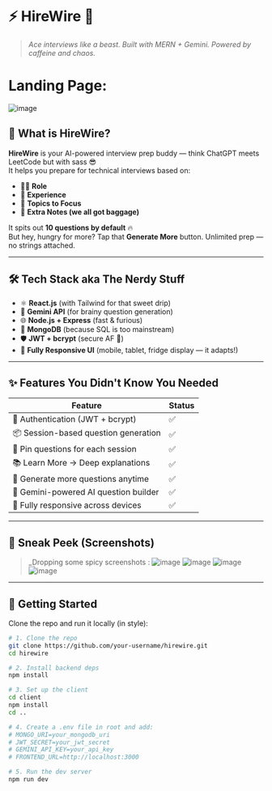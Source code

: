 # ⚡️ HireWire 🚀  
> _Ace interviews like a beast. Built with MERN + Gemini. Powered by caffeine and chaos._

# Landing Page:
![image](https://github.com/user-attachments/assets/b6020f9d-12c1-4357-b48c-a17bd48b4c44)


## 🧠 What is HireWire?

**HireWire** is your AI-powered interview prep buddy — think ChatGPT meets LeetCode but with sass 😎  
It helps you prepare for technical interviews based on:

- 👨‍💻 **Role**
- 🧬 **Experience**
- 🎯 **Topics to Focus**
- 📝 **Extra Notes (we all got baggage)**

It spits out **10 questions by default** 🔥  
But hey, hungry for more? Tap that **Generate More** button. Unlimited prep — no strings attached.

---

## 🛠️ Tech Stack aka The Nerdy Stuff

- ⚛️ **React.js** (with Tailwind for that sweet drip)
- 🤖 **Gemini API** (for brainy question generation)
- 🌐 **Node.js + Express** (fast & furious)
- 🍃 **MongoDB** (because SQL is too mainstream)
- 🛡️ **JWT + bcrypt** (secure AF 🔐)
- 📱 **Fully Responsive UI** (mobile, tablet, fridge display — it adapts!)

---

## ✨ Features You Didn't Know You Needed

| Feature                                 | Status |
|-----------------------------------------|--------|
| 🔐 Authentication (JWT + bcrypt)        | ✅     |
| 📦 Session-based question generation    | ✅     |
| 📌 Pin questions for each session       | ✅     |
| 📚 Learn More → Deep explanations       | ✅     |
| 🔁 Generate more questions anytime      | ✅     |
| 🧠 Gemini-powered AI question builder   | ✅     |
| 📱 Fully responsive across devices      | ✅     |

---

## 📸 Sneak Peek (Screenshots)
> _Dropping some spicy screenshots :
![image](https://github.com/user-attachments/assets/d858ab54-912c-4608-a182-77ed2cc0f165)
![image](https://github.com/user-attachments/assets/2d6779af-b097-4388-bb8b-eb6c7106c920)
![image](https://github.com/user-attachments/assets/f459feb7-600b-47d7-be34-2d9ac5537216)
![image](https://github.com/user-attachments/assets/aa86fc85-4f81-4027-977b-be87db5b8b7c)


---

## 🚀 Getting Started

Clone the repo and run it locally (in style):

```bash
# 1. Clone the repo
git clone https://github.com/your-username/hirewire.git
cd hirewire

# 2. Install backend deps
npm install

# 3. Set up the client
cd client
npm install
cd ..

# 4. Create a .env file in root and add:
# MONGO_URI=your_mongodb_uri
# JWT_SECRET=your_jwt_secret
# GEMINI_API_KEY=your_api_key
# FRONTEND_URL=http://localhost:3000

# 5. Run the dev server
npm run dev
```

